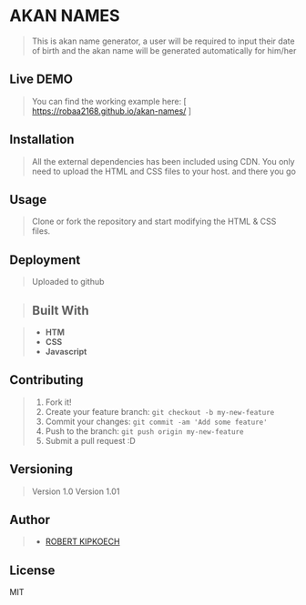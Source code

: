 #  AKAN NAMES

> This is akan name generator, a user will be required to input their date of birth and the akan name will be generated automatically for him/her

## Live DEMO
> You can find the working example here: [ https://robaa2168.github.io/akan-names/ ]

## Installation
> All the external dependencies has been included using CDN. You only need to upload the HTML and CSS files to your host.
> and there you go
## Usage
> Clone or fork the repository and start modifying the HTML & CSS files.


## Deployment
> Uploaded to github

> ## Built With

> * **HTM**
> * **CSS**
> * **Javascript**


## Contributing

> 1. Fork it!
> 2. Create your feature branch: `git checkout -b my-new-feature`
> 3. Commit your changes: `git commit -am 'Add some feature'`
> 4. Push to the branch: `git push origin my-new-feature`
> 5. Submit a pull request :D

## Versioning

> Version 1.0
> Version 1.01
## Author

> * [ROBERT KIPKOECH]()

## License
MIT
